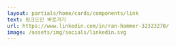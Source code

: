 ```yaml
---
layout: partials/home/cards/components/link
text: 링크드인 바로가기
url: https://www.linkedin.com/in/ran-hammer-32323278/
image: /assets/img/socials/linkedin.svg
---
```

